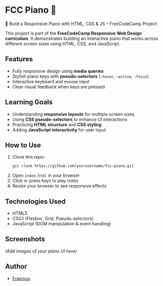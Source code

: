 # FCC Piano 🎹
🎹 Build a Responsive Piano with HTML, CSS & JS – FreeCodeCamp Project

This project is part of the **FreeCodeCamp Responsive Web Design curriculum**. It demonstrates building an interactive piano that works across different screen sizes using HTML, CSS, and JavaScript.  

## Features

- Fully responsive design using **media queries**
- Stylish piano keys with **pseudo-selectors** (`:hover`, `:active`, `:focus`)
- Interactive keyboard and mouse input
- Clear visual feedback when keys are pressed

## Learning Goals

- Understanding **responsive layouts** for multiple screen sizes
- Using **CSS pseudo-selectors** to enhance UI interactions
- Practicing **HTML structure** and **CSS styling**
- Adding **JavaScript interactivity** for user input

## How to Use

1. Clone this repo:  
   ```bash
   git clone https://github.com/yourusername/fcc-piano.git
2. Open `index.html` in your browser
3. Click or press keys to play notes
4. Resize your browser to see responsive effects

## Technologies Used

- HTML5
- CSS3 (Flexbox, Grid, Pseudo-selectors)
- JavaScript (DOM manipulation & event handling)

## Screenshots

*(Add images of your piano UI here)*

## Author

- [Erasmus](https://github.com/yourusername)

